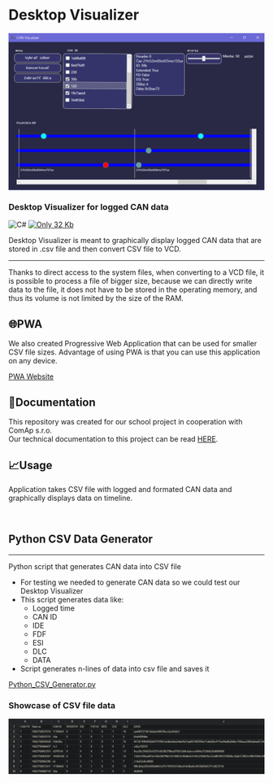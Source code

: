 # Desktop Visualizer

<img align="center" src="Screen1.png">


### Desktop Visualizer for logged CAN data


![C#](https://img.shields.io/badge/C%23-239120?style=for-the-badge&logo=c-sharp&logoColor=white&color=blue)
 [![Only 32 Kb](https://img.shields.io/badge/size-3.2%20MB-blue.svg?style=for-the-badge)](https://github.com/Naereen/StrapDown.js/blob/master/strapdown.min.js)



Desktop Visualizer is meant to graphically display logged CAN data that are stored in .csv file and then convert CSV file to VCD.


---
Thanks to direct access to the system files, when converting to a VCD file, it is possible to process a file of bigger size, because we can directly write data to the file, it does not have to be stored in the operating memory, and thus its volume is not limited by the size of the RAM.


## 🌐PWA
We also created Progressive Web Application that can be used for smaller CSV file sizes.
Advantage of using PWA is that you can use this application on any device.

[PWA Website](https://canvizualizacia.000webhostapp.com)

## 📝Documentation

This repository was created for our school project in cooperation with ComAp s.r.o.<br>
Our technical documentation to this project can be read [HERE](https://github.com/daniel-slosar/DesktopVisualizer/tree/master/Technical%20Documentation/TechDocumentation.pdf).


## 📈Usage

Application takes CSV file with logged and formated CAN data and graphically displays data on timeline. 

</br>

## Python CSV Data Generator

---

Python script that generates CAN data into CSV file

- For testing we needed to generate CAN data so we could test our Desktop Visualizer
- This script generates data like:
    - Logged time
    - CAN ID
    - IDE
    - FDF
    - ESI
    - DLC
    - DATA
- Script generates n-lines of data into csv file and saves it

[Python_CSV_Generator.py](https://github.com/daniel-slosar/DesktopVisualizer/tree/master/Python%20Generator/CSV_Generator.py)

### Showcase of CSV file data

<img align="center" src=".\Python%20Generator\data.png">